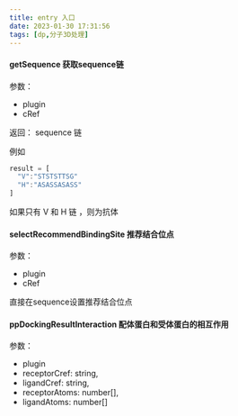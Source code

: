 ```yaml
---
title: entry 入口
date: 2023-01-30 17:31:56
tags: [dp,分子3D处理]
---
```


#### getSequence  获取sequence链
参数：
- plugin
- cRef

返回：
sequence 链

例如

```ts
result = [
  "V":"STSTSTTSG"
  "H":"ASASSASASS"
]

```
如果只有 V 和 H 链 ，则为抗体

#### selectRecommendBindingSite 推荐结合位点
参数：
- plugin
- cRef

直接在sequence设置推荐结合位点

#### ppDockingResultInteraction 配体蛋白和受体蛋白的相互作用
参数：
- plugin
- receptorCref: string,
- ligandCref: string,
- receptorAtoms: number[],
- ligandAtoms: number[]

